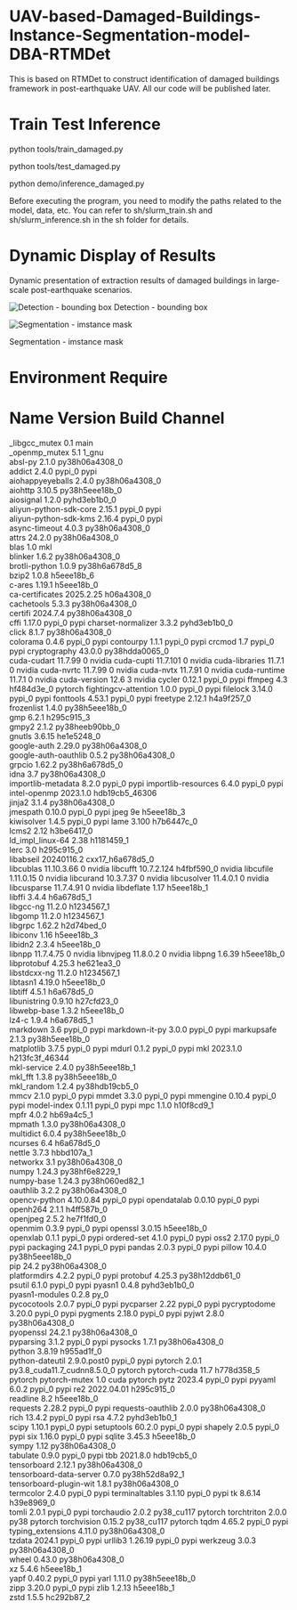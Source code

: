 # UAV-based-Damaged-Buildings-Instance-Segmentation-model-DBA-RTMDet
This is based on RTMDet to construct identification of damaged buildings framework in post-earthquake UAV. All our code will be published later.

# Train Test Inference

python tools/train_damaged.py 

python tools/test_damaged.py 

python demo/inference_damaged.py

Before executing the program, you need to modify the paths related to the model, data, etc. You can refer to sh/slurm_train.sh and sh/slurm_inference.sh in the sh folder for details.

# Dynamic Display of Results

Dynamic presentation of extraction results of damaged buildings in large-scale post-earthquake scenarios.


![Detection - bounding box](https://github.com/Kangsan-Y/UAV-based-Damaged-Buildings-Instance-Segmentation-model-DBA-RTMDet/blob/main/freecompress-2.gif)
     Detection - bounding box

![Segmentation - imstance mask](https://github.com/Kangsan-Y/UAV-based-Damaged-Buildings-Instance-Segmentation-model-DBA-RTMDet/blob/main/freecompress-1.gif)
     
Segmentation - imstance mask


# Environment Require

# Name                    Version                   Build  Channel
_libgcc_mutex             0.1                        main                                                                                              
_openmp_mutex             5.1                       1_gnu                                                                                              
absl-py                   2.1.0            py38h06a4308_0                                                                                              
addict                    2.4.0                    pypi_0    pypi                                                                                      
aiohappyeyeballs          2.4.0            py38h06a4308_0                                                                                              
aiohttp                   3.10.5           py38h5eee18b_0                                                                                              
aiosignal                 1.2.0              pyhd3eb1b0_0                                                                                              
aliyun-python-sdk-core    2.15.1                   pypi_0    pypi                                                                                      
aliyun-python-sdk-kms     2.16.4                   pypi_0    pypi                                                                                      
async-timeout             4.0.3            py38h06a4308_0                                                                                              
attrs                     24.2.0           py38h06a4308_0                                                                                              
blas                      1.0                         mkl                                                                                              
blinker                   1.6.2            py38h06a4308_0                                                                                              
brotli-python             1.0.9            py38h6a678d5_8                                                                                              
bzip2                     1.0.8                h5eee18b_6                                                                                              
c-ares                    1.19.1               h5eee18b_0  
ca-certificates           2025.2.25            h06a4308_0  
cachetools                5.3.3            py38h06a4308_0  
certifi                   2024.7.4         py38h06a4308_0  
cffi                      1.17.0                   pypi_0    pypi
charset-normalizer        3.3.2              pyhd3eb1b0_0  
click                     8.1.7            py38h06a4308_0  
colorama                  0.4.6                    pypi_0    pypi
contourpy                 1.1.1                    pypi_0    pypi
crcmod                    1.7                      pypi_0    pypi
cryptography              43.0.0           py38hdda0065_0  
cuda-cudart               11.7.99                       0    nvidia
cuda-cupti                11.7.101                      0    nvidia
cuda-libraries            11.7.1                        0    nvidia
cuda-nvrtc                11.7.99                       0    nvidia
cuda-nvtx                 11.7.91                       0    nvidia
cuda-runtime              11.7.1                        0    nvidia
cuda-version              12.6                          3    nvidia
cycler                    0.12.1                   pypi_0    pypi
ffmpeg                    4.3                  hf484d3e_0    pytorch
fightingcv-attention      1.0.0                    pypi_0    pypi
filelock                  3.14.0                   pypi_0    pypi
fonttools                 4.53.1                   pypi_0    pypi
freetype                  2.12.1               h4a9f257_0  
frozenlist                1.4.0            py38h5eee18b_0  
gmp                       6.2.1                h295c915_3  
gmpy2                     2.1.2            py38heeb90bb_0  
gnutls                    3.6.15               he1e5248_0  
google-auth               2.29.0           py38h06a4308_0  
google-auth-oauthlib      0.5.2            py38h06a4308_0  
grpcio                    1.62.2           py38h6a678d5_0  
idna                      3.7              py38h06a4308_0  
importlib-metadata        8.2.0                    pypi_0    pypi
importlib-resources       6.4.0                    pypi_0    pypi
intel-openmp              2023.1.0         hdb19cb5_46306  
jinja2                    3.1.4            py38h06a4308_0  
jmespath                  0.10.0                   pypi_0    pypi
jpeg                      9e                   h5eee18b_3  
kiwisolver                1.4.5                    pypi_0    pypi
lame                      3.100                h7b6447c_0  
lcms2                     2.12                 h3be6417_0  
ld_impl_linux-64          2.38                 h1181459_1  
lerc                      3.0                  h295c915_0  
libabseil                 20240116.2      cxx17_h6a678d5_0  
libcublas                 11.10.3.66                    0    nvidia
libcufft                  10.7.2.124           h4fbf590_0    nvidia
libcufile                 1.11.0.15                     0    nvidia
libcurand                 10.3.7.37                     0    nvidia
libcusolver               11.4.0.1                      0    nvidia
libcusparse               11.7.4.91                     0    nvidia
libdeflate                1.17                 h5eee18b_1  
libffi                    3.4.4                h6a678d5_1  
libgcc-ng                 11.2.0               h1234567_1  
libgomp                   11.2.0               h1234567_1  
libgrpc                   1.62.2               h2d74bed_0  
libiconv                  1.16                 h5eee18b_3  
libidn2                   2.3.4                h5eee18b_0  
libnpp                    11.7.4.75                     0    nvidia
libnvjpeg                 11.8.0.2                      0    nvidia
libpng                    1.6.39               h5eee18b_0  
libprotobuf               4.25.3               he621ea3_0  
libstdcxx-ng              11.2.0               h1234567_1  
libtasn1                  4.19.0               h5eee18b_0  
libtiff                   4.5.1                h6a678d5_0  
libunistring              0.9.10               h27cfd23_0  
libwebp-base              1.3.2                h5eee18b_0  
lz4-c                     1.9.4                h6a678d5_1  
markdown                  3.6                      pypi_0    pypi
markdown-it-py            3.0.0                    pypi_0    pypi
markupsafe                2.1.3            py38h5eee18b_0  
matplotlib                3.7.5                    pypi_0    pypi
mdurl                     0.1.2                    pypi_0    pypi
mkl                       2023.1.0         h213fc3f_46344  
mkl-service               2.4.0            py38h5eee18b_1  
mkl_fft                   1.3.8            py38h5eee18b_0  
mkl_random                1.2.4            py38hdb19cb5_0  
mmcv                      2.1.0                    pypi_0    pypi
mmdet                     3.3.0                    pypi_0    pypi
mmengine                  0.10.4                   pypi_0    pypi
model-index               0.1.11                   pypi_0    pypi
mpc                       1.1.0                h10f8cd9_1  
mpfr                      4.0.2                hb69a4c5_1  
mpmath                    1.3.0            py38h06a4308_0  
multidict                 6.0.4            py38h5eee18b_0  
ncurses                   6.4                  h6a678d5_0  
nettle                    3.7.3                hbbd107a_1  
networkx                  3.1              py38h06a4308_0  
numpy                     1.24.3           py38hf6e8229_1  
numpy-base                1.24.3           py38h060ed82_1  
oauthlib                  3.2.2            py38h06a4308_0  
opencv-python             4.10.0.84                pypi_0    pypi
opendatalab               0.0.10                   pypi_0    pypi
openh264                  2.1.1                h4ff587b_0  
openjpeg                  2.5.2                he7f1fd0_0  
openmim                   0.3.9                    pypi_0    pypi
openssl                   3.0.15               h5eee18b_0  
openxlab                  0.1.1                    pypi_0    pypi
ordered-set               4.1.0                    pypi_0    pypi
oss2                      2.17.0                   pypi_0    pypi
packaging                 24.1                     pypi_0    pypi
pandas                    2.0.3                    pypi_0    pypi
pillow                    10.4.0           py38h5eee18b_0  
pip                       24.2             py38h06a4308_0  
platformdirs              4.2.2                    pypi_0    pypi
protobuf                  4.25.3           py38h12ddb61_0  
psutil                    6.1.0                    pypi_0    pypi
pyasn1                    0.4.8              pyhd3eb1b0_0  
pyasn1-modules            0.2.8                      py_0  
pycocotools               2.0.7                    pypi_0    pypi
pycparser                 2.22                     pypi_0    pypi
pycryptodome              3.20.0                   pypi_0    pypi
pygments                  2.18.0                   pypi_0    pypi
pyjwt                     2.8.0            py38h06a4308_0  
pyopenssl                 24.2.1           py38h06a4308_0  
pyparsing                 3.1.2                    pypi_0    pypi
pysocks                   1.7.1            py38h06a4308_0  
python                    3.8.19               h955ad1f_0  
python-dateutil           2.9.0.post0              pypi_0    pypi
pytorch                   2.0.1           py3.8_cuda11.7_cudnn8.5.0_0    pytorch
pytorch-cuda              11.7                 h778d358_5    pytorch
pytorch-mutex             1.0                        cuda    pytorch
pytz                      2023.4                   pypi_0    pypi
pyyaml                    6.0.2                    pypi_0    pypi
re2                       2022.04.01           h295c915_0  
readline                  8.2                  h5eee18b_0  
requests                  2.28.2                   pypi_0    pypi
requests-oauthlib         2.0.0            py38h06a4308_0  
rich                      13.4.2                   pypi_0    pypi
rsa                       4.7.2              pyhd3eb1b0_1  
scipy                     1.10.1                   pypi_0    pypi
setuptools                60.2.0                   pypi_0    pypi
shapely                   2.0.5                    pypi_0    pypi
six                       1.16.0                   pypi_0    pypi
sqlite                    3.45.3               h5eee18b_0  
sympy                     1.12             py38h06a4308_0  
tabulate                  0.9.0                    pypi_0    pypi
tbb                       2021.8.0             hdb19cb5_0  
tensorboard               2.12.1           py38h06a4308_0  
tensorboard-data-server   0.7.0            py38h52d8a92_1  
tensorboard-plugin-wit    1.8.1            py38h06a4308_0  
termcolor                 2.4.0                    pypi_0    pypi
terminaltables            3.1.10                   pypi_0    pypi
tk                        8.6.14               h39e8969_0  
tomli                     2.0.1                    pypi_0    pypi
torchaudio                2.0.2                py38_cu117    pytorch
torchtriton               2.0.0                      py38    pytorch
torchvision               0.15.2               py38_cu117    pytorch
tqdm                      4.65.2                   pypi_0    pypi
typing_extensions         4.11.0           py38h06a4308_0  
tzdata                    2024.1                   pypi_0    pypi
urllib3                   1.26.19                  pypi_0    pypi
werkzeug                  3.0.3            py38h06a4308_0  
wheel                     0.43.0           py38h06a4308_0  
xz                        5.4.6                h5eee18b_1  
yapf                      0.40.2                   pypi_0    pypi
yarl                      1.11.0           py38h5eee18b_0  
zipp                      3.20.0                   pypi_0    pypi
zlib                      1.2.13               h5eee18b_1  
zstd                      1.5.5                hc292b87_2  
